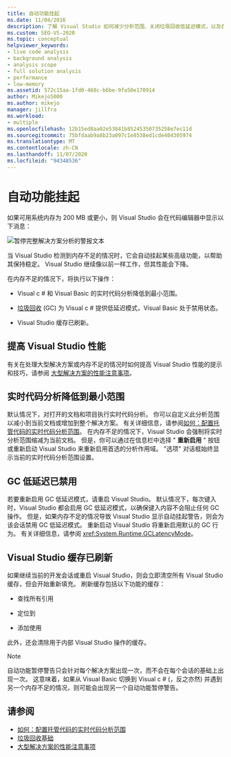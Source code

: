 ```yaml
---
title: 自动功能挂起
ms.date: 11/04/2016
description: 了解 Visual Studio 如何减少分析范围、关闭垃圾回收低延迟模式，以及在系统内存有限时刷新缓存。
ms.custom: SEO-VS-2020
ms.topic: conceptual
helpviewer_keywords:
- live code analysis
- background analysis
- analysis scope
- full solution analysis
- performance
- low-memory
ms.assetid: 572c15aa-1fd0-468c-b6be-9fa50e170914
author: Mikejo5000
ms.author: mikejo
manager: jillfra
ms.workload:
- multiple
ms.openlocfilehash: 12b15ed8aa02e53841b85245350735258e7ec11d
ms.sourcegitcommit: 75bfdaab9a8b23a097c1e8538ed1cde404305974
ms.translationtype: MT
ms.contentlocale: zh-CN
ms.lasthandoff: 11/07/2020
ms.locfileid: "94348536"
---
```

# <a name="automatic-feature-suspension"></a>自动功能挂起

如果可用系统内存为 200 MB 或更小，则 Visual Studio 会在代码编辑器中显示以下消息：

![暂停完整解决方案分析的警报文本](../code-quality/media/fsa_alert.png)

当 Visual Studio 检测到内存不足的情况时，它会自动挂起某些高级功能，以帮助其保持稳定。 Visual Studio 继续像以前一样工作，但其性能会下降。

在内存不足的情况下，将执行以下操作：

- Visual c # 和 Visual Basic 的实时代码分析降低到最小范围。

- [垃圾回收](/dotnet/standard/garbage-collection/index) (GC) 为 Visual c # 提供低延迟模式，Visual Basic 处于禁用状态。

- Visual Studio 缓存已刷新。

## <a name="improve-visual-studio-performance"></a>提高 Visual Studio 性能

有关在处理大型解决方案或内存不足的情况时如何提高 Visual Studio 性能的提示和技巧，请参阅 [大型解决方案的性能注意事项](https://github.com/dotnet/roslyn/blob/master/docs/wiki/Performance-considerations-for-large-solutions.md)。

## <a name="live-code-analysis-is-reduced-to-minimal-scope"></a>实时代码分析降低到最小范围

默认情况下，对打开的文档和项目执行实时代码分析。 你可以自定义此分析范围以减小到当前文档或增加到整个解决方案。 有关详细信息，请参阅[如何：配置托管代码的实时代码分析范围](./configure-live-code-analysis-scope-managed-code.md)。 在内存不足的情况下，Visual Studio 会强制将实时分析范围缩减为当前文档。 但是，你可以通过在信息栏中选择 " **重新启用** " 按钮或重新启动 Visual Studio 来重新启用首选的分析作用域。 "选项" 对话框始终显示当前的实时代码分析范围设置。

## <a name="gc-low-latency-disabled"></a>GC 低延迟已禁用

若要重新启用 GC 低延迟模式，请重启 Visual Studio。 默认情况下，每次键入时，Visual Studio 都会启用 GC 低延迟模式，以确保键入内容不会阻止任何 GC 操作。 但是，如果内存不足的情况导致 Visual Studio 显示自动挂起警告，则会为该会话禁用 GC 低延迟模式。 重新启动 Visual Studio 将重新启用默认的 GC 行为。 有关详细信息，请参阅 <xref:System.Runtime.GCLatencyMode>。

## <a name="visual-studio-caches-flushed"></a>Visual Studio 缓存已刷新

如果继续当前的开发会话或重启 Visual Studio，则会立即清空所有 Visual Studio 缓存，但会开始重新填充。 刷新缓存包括以下功能的缓存：

- 查找所有引用

- 定位到

- 添加使用

此外，还会清除用于内部 Visual Studio 操作的缓存。

> [!NOTE]
> 自动功能暂停警告只会针对每个解决方案出现一次，而不会在每个会话的基础上出现一次。 这意味着，如果从 Visual Basic 切换到 Visual c # (，反之亦然) 并遇到另一个内存不足的情况，则可能会出现另一个自动功能暂停警告。

## <a name="see-also"></a>请参阅

- [如何：配置托管代码的实时代码分析范围](./configure-live-code-analysis-scope-managed-code.md)
- [垃圾回收基础](/dotnet/standard/garbage-collection/fundamentals)
- [大型解决方案的性能注意事项](https://github.com/dotnet/roslyn/blob/master/docs/wiki/Performance-considerations-for-large-solutions.md)
